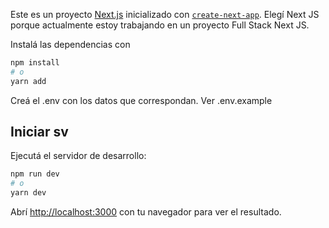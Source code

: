 Este es un proyecto [Next.js](https://nextjs.org/) inicializado con [`create-next-app`](https://github.com/vercel/next.js/tree/canary/packages/create-next-app).
Elegí Next JS porque actualmente estoy trabajando en un proyecto Full Stack Next JS.

Instalá las dependencias con 

```bash
npm install
# o
yarn add
```
Creá el .env con los datos que correspondan. Ver .env.example


## Iniciar sv

Ejecutá el servidor de desarrollo:

```bash
npm run dev
# o
yarn dev
```

Abrí [http://localhost:3000](http://localhost:3000) con tu navegador para ver el resultado.

